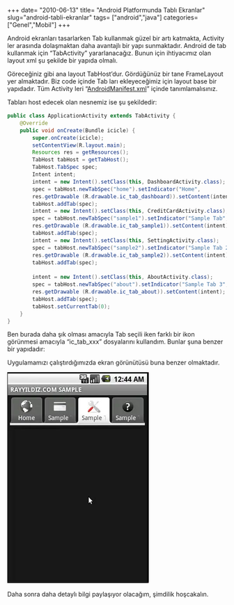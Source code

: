 +++
date= "2010-06-13"
title= "Android Platformunda Tablı Ekranlar"
slug="android-tabli-ekranlar"
tags= ["android","java"]
categories= ["Genel","Mobil"]
+++


Android ekranları tasarlarken Tab kullanmak güzel bir artı katmakta, Activity ler arasında dolaşmaktan daha avantajlı bir yapı sunmaktadır. Android de tab kullanmak için “TabActivity” yararlanacağız. Bunun için ihtiyacımız olan layout xml şu şekilde bir yapıda olmalı.


Göreceğiniz gibi ana layout TabHost’dur. Gördüğünüz bir tane FrameLayout yer almaktadır. Biz code içinde Tab ları ekleyeceğimiz için layout base bir yapıdadır. Tüm Activity leri “[AndroidManifest.xml](http://developer.android.com/guide/topics/manifest/manifest-intro.html)” içinde tanımlamalısınız.

Tabları host edecek olan nesnemiz ise şu şekildedir:

```java
public class ApplicationActivity extends TabActivity {
	@Override
	public void onCreate(Bundle icicle) {
		super.onCreate(icicle);
		setContentView(R.layout.main);
		Resources res = getResources();
		TabHost tabHost = getTabHost();
		TabHost.TabSpec spec;
		Intent intent;
		intent = new Intent().setClass(this, DashboardActivity.class);
		spec = tabHost.newTabSpec("home").setIndicator("Home",
		res.getDrawable (R.drawable.ic_tab_dashboard)).setContent(intent);
		tabHost.addTab(spec);
		intent = new Intent().setClass(this, CreditCardActivity.class);
		spec = tabHost.newTabSpec("sample1").setIndicator("Sample Tab",
		res.getDrawable (R.drawable.ic_tab_sample1)).setContent(intent);
		tabHost.addTab(spec);
		intent = new Intent().setClass(this, SettingActivity.class);
		spec = tabHost.newTabSpec("sample2").setIndicator("Sample Tab 2",
		res.getDrawable (R.drawable.ic_tab_sample2)).setContent(intent);
		tabHost.addTab(spec);

		intent = new Intent().setClass(this, AboutActivity.class);
		spec = tabHost.newTabSpec("about").setIndicator("Sample Tab 3",
		res.getDrawable (R.drawable.ic_tab_about)).setContent(intent);
		tabHost.addTab(spec);
		tabHost.setCurrentTab(0);
	}
}
```

Ben burada daha şık olması amacıyla Tab seçili iken farklı bir ikon görünmesi amacıyla “ic_tab_xxx” dosyalarını kullandım. Bunlar şuna benzer bir yapıdadır: 

Uygulamamızı çalıştırdığımızda ekran görünütüsü buna benzer olmaktadır.

![Android Sample Tab](/images/android_sample_tab21.jpg)

Daha sonra daha detaylı bilgi paylaşıyor olacağım, şimdilik hoşcakalın.